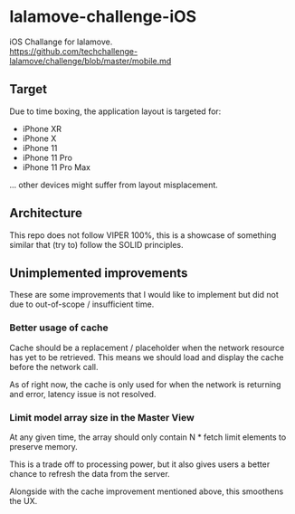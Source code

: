 # lalamove-challenge-iOS
iOS Challange for lalamove.
<br>https://github.com/techchallenge-lalamove/challenge/blob/master/mobile.md

## Target
Due to time boxing, the application layout is targeted for:

- iPhone XR
- iPhone X
- iPhone 11
- iPhone 11 Pro
- iPhone 11 Pro Max

... other devices might suffer from layout misplacement.

## Architecture
This repo does not follow VIPER 100%, this is a showcase of something similar that (try to) follow the SOLID principles.

## Unimplemented improvements
These are some improvements that I would like to implement but did not due to out-of-scope / insufficient time.

### Better usage of cache
Cache should be a replacement / placeholder when the network resource has yet to be retrieved. This means we should load and display the cache before the network call.

As of right now, the cache is only used for when the network is returning and error, latency issue is not resolved.

### Limit model array size in the Master View
At any given time, the array should only contain N * fetch limit elements to preserve memory.

This is a trade off to processing power, but it also gives users a better chance to refresh the data from the server.

Alongside with the cache improvement mentioned above, this smoothens the UX.

